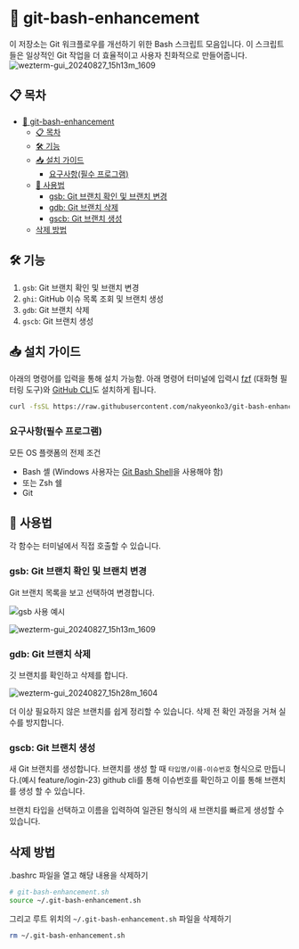 # 🚀 git-bash-enhancement

이 저장소는 Git 워크플로우를 개선하기 위한 Bash 스크립트 모음입니다. 이 스크립트들은 일상적인 Git 작업을 더 효율적이고 사용자 친화적으로 만들어줍니다.
![wezterm-gui_20240827_15h13m_1609](https://github.com/user-attachments/assets/00ebcc1b-3335-4b94-a642-ca17bb622743)


## 📋 목차

- [🚀 git-bash-enhancement](#-git-bash-enhancement)
  - [📋 목차](#-목차)
  - [🛠 기능](#-기능)
  - [📥 설치 가이드](#-설치-가이드)
    - [요구사항(필수 프로그램)](#요구사항필수-프로그램)
  - [📘 사용법](#-사용법)
    - [gsb: Git 브랜치 확인 및 브랜치 변경](#gsb-git-브랜치-확인-및-브랜치-변경)
    - [gdb: Git 브랜치 삭제](#gdb-git-브랜치-삭제)
    - [gscb: Git 브랜치 생성](#gscb-git-브랜치-생성)
  - [삭제 방법](#삭제-방법)

## 🛠 기능

1. `gsb`: Git 브랜치 확인 및 브랜치 변경
2. `ghi`: GitHub 이슈 목록 조회 및 브랜치 생성
3. `gdb`: Git 브랜치 삭제
4. `gscb`: Git 브랜치 생성

## 📥 설치 가이드

아래의 명령어를 입력을 통해 설치 가능함.
아래 명령어 터미널에 입력시 [fzf](https://github.com/junegunn/fzf) (대화형 필터링 도구)와 [GitHub CLI](https://cli.github.com/)도 설치하게 됩니다.

```bash
curl -fsSL https://raw.githubusercontent.com/nakyeonko3/git-bash-enhancement/main/install-git-bash-enhancement.sh | bash
```

### 요구사항(필수 프로그램)

모든 OS 플랫폼의 전제 조건

- Bash 셸 (Windows 사용자는 [Git Bash Shell](https://gitforwindows.org/)을 사용해야 함)
- 또는 Zsh 쉘
- Git

## 📘 사용법

각 함수는 터미널에서 직접 호출할 수 있습니다.

### gsb: Git 브랜치 확인 및 브랜치 변경

Git 브랜치 목록을 보고 선택하여 변경합니다.

![gsb 사용 예시](path/to/gsb.gif)

![wezterm-gui_20240827_15h13m_1609](https://github.com/user-attachments/assets/00ebcc1b-3335-4b94-a642-ca17bb622743)

### gdb: Git 브랜치 삭제

깃 브랜치를 확인하고 삭제를 합니다.

![wezterm-gui_20240827_15h28m_1604](https://github.com/user-attachments/assets/af714f47-feca-4b5f-8ce7-3273b24587a7)

더 이상 필요하지 않은 브랜치를 쉽게 정리할 수 있습니다. 삭제 전 확인 과정을 거쳐 실수를 방지합니다.

### gscb: Git 브랜치 생성

새 Git 브랜치를 생성합니다.
브랜치를 생성 할 때 `타입명/이름-이슈번호` 형식으로 만듭니다.(예시 feature/login-23) github cli를 통해 이슈번호를 확인하고 이를 통해 브랜치를 생성 할 수 있습니다.

브랜치 타입을 선택하고 이름을 입력하여 일관된 형식의 새 브랜치를 빠르게 생성할 수 있습니다.


## 삭제 방법

.bashrc 파일을 열고 해당 내용을 삭제하기

```bash
# git-bash-enhancement.sh
source ~/.git-bash-enhancement.sh
```

그리고 루트 위치의 `~/.git-bash-enhancement.sh` 파일을 삭제하기

```bash
rm ~/.git-bash-enhancement.sh
```
